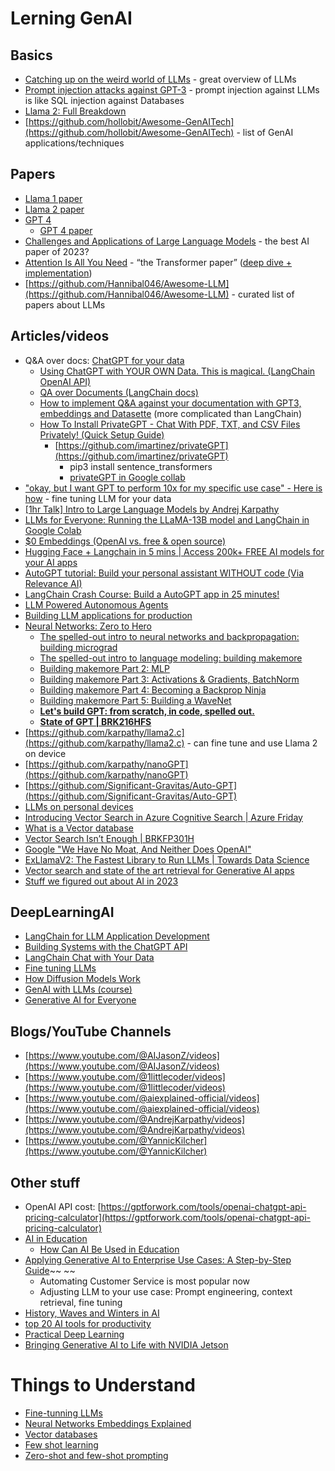 # Lerning GenAI

## Basics
- [Catching up on the weird world of LLMs](https://simonwillison.net/2023/Aug/3/weird-world-of-llms/) - great overview of LLMs
- [Prompt injection attacks against GPT-3](https://simonwillison.net/2022/Sep/12/prompt-injection/) - prompt injection against LLMs is like SQL injection against Databases
- [Llama 2: Full Breakdown](https://www.youtube.com/watch?v=zJBpRn2zTco)
- [https://github.com/hollobit/Awesome-GenAITech](https://github.com/hollobit/Awesome-GenAITech) - list of GenAI applications/techniques

## Papers
- [Llama 1 paper](https://arxiv.org/pdf/2302.13971.pdf)
- [Llama 2 paper](https://arxiv.org/pdf/2307.09288.pdf)
- [GPT 4](https://openai.com/research/gpt-4)
   - [GPT 4 paper](https://arxiv.org/abs/2303.08774) 
- [Challenges and Applications of Large Language Models](https://arxiv.org/abs/2307.10169) - the best AI paper of 2023?
- [Attention Is All You Need](https://arxiv.org/pdf/1706.03762.pdf) - “the Transformer paper” ([deep dive + implementation](https://towardsdatascience.com/attention-is-all-you-need-discovering-the-transformer-paper-73e5ff5e0634))
- [https://github.com/Hannibal046/Awesome-LLM](https://github.com/Hannibal046/Awesome-LLM) - curated list of papers about LLMs

## Articles/videos
- Q&A over docs: [ChatGPT for your data](https://jj09.net/chatgpt-for-your-data/)
   - [Using ChatGPT with YOUR OWN Data. This is magical. (LangChain OpenAI API)](https://www.youtube.com/watch?v=9AXP7tCI9PI)
   - [QA over Documents (LangChain docs)](https://python.langchain.com/docs/use_cases/question_answering/)
   - [How to implement Q&A against your documentation with GPT3, embeddings and Datasette](https://simonwillison.net/2023/Jan/13/semantic-search-answers/) (more complicated than LangChain)
   - [How To Install PrivateGPT - Chat With PDF, TXT, and CSV Files Privately! (Quick Setup Guide)](https://www.youtube.com/watch?v=jxSPx1bfl2M)
       - [https://github.com/imartinez/privateGPT](https://github.com/imartinez/privateGPT) 
           - pip3 install sentence_transformers
           - [privateGPT in Google collab](https://colab.research.google.com/drive/1zTG7gyTfqB19pGlJk0bk65_4N3fTgsqy)
- ["okay, but I want GPT to perform 10x for my specific use case" - Here is how](https://www.youtube.com/watch?v=Q9zv369Ggfk) - fine tuning LLM for your data
- [\[1hr Talk\] Intro to Large Language Models by Andrej Karpathy](https://youtu.be/zjkBMFhNj_g?si=X7Rz_2nHvyXBIfpS)
- [LLMs for Everyone: Running the LLaMA-13B model and LangChain in Google Colab](https://towardsdatascience.com/llms-for-everyone-running-the-llama-13b-model-and-langchain-in-google-colab-68d88021cf0b)
- [$0 Embeddings (OpenAI vs. free & open source)](https://www.youtube.com/watch?v=QdDoFfkVkcw)
- [Hugging Face + Langchain in 5 mins | Access 200k+ FREE AI models for your AI apps](https://www.youtube.com/watch?v=_j7JEDWuqLE)
- [AutoGPT tutorial: Build your personal assistant WITHOUT code (Via Relevance AI)](https://www.youtube.com/watch?v=iHzMg7gjJeY)
- [LangChain Crash Course: Build a AutoGPT app in 25 minutes!](https://www.youtube.com/watch?v=MlK6SIjcjE8)
- [LLM Powered Autonomous Agents](https://lilianweng.github.io/posts/2023-06-23-agent/)
- [Building LLM applications for production](https://huyenchip.com/2023/04/11/llm-engineering.html)
- [Neural Networks: Zero to Hero](https://www.youtube.com/playlist?list=PLAqhIrjkxbuWI23v9cThsA9GvCAUhRvKZ)
   - [The spelled-out intro to neural networks and backpropagation: building micrograd](https://www.youtube.com/watch?v=VMj-3S1tku0&list=PLAqhIrjkxbuWI23v9cThsA9GvCAUhRvKZ&index=1&pp=iAQB)
   - [The spelled-out intro to language modeling: building makemore](https://www.youtube.com/watch?v=PaCmpygFfXo&list=PLAqhIrjkxbuWI23v9cThsA9GvCAUhRvKZ&index=2&pp=iAQB)
   - [Building makemore Part 2: MLP](https://www.youtube.com/watch?v=TCH_1BHY58I&list=PLAqhIrjkxbuWI23v9cThsA9GvCAUhRvKZ&index=3&pp=iAQB)
   - [Building makemore Part 3: Activations & Gradients, BatchNorm](https://www.youtube.com/watch?v=P6sfmUTpUmc&list=PLAqhIrjkxbuWI23v9cThsA9GvCAUhRvKZ&index=4&pp=iAQB)
   - [Building makemore Part 4: Becoming a Backprop Ninja](https://www.youtube.com/watch?v=q8SA3rM6ckI&list=PLAqhIrjkxbuWI23v9cThsA9GvCAUhRvKZ&index=5&pp=iAQB)
   - [Building makemore Part 5: Building a WaveNet](https://www.youtube.com/watch?v=t3YJ5hKiMQ0&list=PLAqhIrjkxbuWI23v9cThsA9GvCAUhRvKZ&index=6&pp=iAQB)
   - **[Let's build GPT: from scratch, in code, spelled out.](https://www.youtube.com/watch?v=kCc8FmEb1nY&list=PLAqhIrjkxbuWI23v9cThsA9GvCAUhRvKZ&index=7&pp=iAQB)**
   - **[State of GPT | BRK216HFS](https://www.youtube.com/watch?v=bZQun8Y4L2A&list=PLAqhIrjkxbuWI23v9cThsA9GvCAUhRvKZ&index=8&pp=iAQB)**
- [https://github.com/karpathy/llama2.c](https://github.com/karpathy/llama2.c) - can fine tune and use Llama 2 on device
- [https://github.com/karpathy/nanoGPT](https://github.com/karpathy/nanoGPT)
- [https://github.com/Significant-Gravitas/Auto-GPT](https://github.com/Significant-Gravitas/Auto-GPT) 
- [LLMs on personal devices](https://simonwillison.net/series/llms-on-personal-devices/) 
- [Introducing Vector Search in Azure Cognitive Search | Azure Friday](https://www.youtube.com/watch?v=Bd9LWW4cxEU&t=114s&pp=ygUadmVjdG9yIHNlYXJjaCBhenVyZSBmcmlkYXk%3D)
- [What is a Vector database](https://www.pinecone.io/learn/vector-database/)
- [Vector Search Isn’t Enough | BRKFP301H](https://www.youtube.com/watch?v=5Qaxz2e2dVg)
- [Google "We Have No Moat, And Neither Does OpenAI"](https://www.semianalysis.com/p/google-we-have-no-moat-and-neither) 
- [ExLlamaV2: The Fastest Library to Run LLMs | Towards Data Science](https://towardsdatascience.com/exllamav2-the-fastest-library-to-run-llms-32aeda294d26) 
- [Vector search and state of the art retrieval for Generative AI apps](https://ignite.microsoft.com/en-US/sessions/18618ca9-0e4d-4f9d-9a28-0bc3ef5cf54e?source=sessions) 
- [Stuff we figured out about AI in 2023](https://simonwillison.net/2023/Dec/31/ai-in-2023/) 

## DeepLearningAI
- [LangChain for LLM Application Development](https://learn.deeplearning.ai/langchain)
- [Building Systems with the ChatGPT API](https://learn.deeplearning.ai/chatgpt-building-system)
- [LangChain Chat with Your Data](https://learn.deeplearning.ai/langchain-chat-with-your-data/lesson/1/introduction)
- [Fine tuning LLMs](https://www.deeplearning.ai/short-courses/finetuning-large-language-models/)
- [How Diffusion Models Work](https://learn.deeplearning.ai/diffusion-models)
- [GenAI with LLMs (course)](https://www.deeplearning.ai/courses/generative-ai-with-llms)
- [Generative AI for Everyone](https://www.coursera.org/learn/generative-ai-for-everyone)

## Blogs/YouTube Channels
- [https://www.youtube.com/@AIJasonZ/videos](https://www.youtube.com/@AIJasonZ/videos)
- [https://www.youtube.com/@1littlecoder/videos](https://www.youtube.com/@1littlecoder/videos)
- [https://www.youtube.com/@aiexplained-official/videos](https://www.youtube.com/@aiexplained-official/videos)
- [https://www.youtube.com/@AndrejKarpathy/videos](https://www.youtube.com/@AndrejKarpathy/videos) 
- [https://www.youtube.com/@YannicKilcher](https://www.youtube.com/@YannicKilcher) 

## Other stuff
- OpenAI API cost: [https://gptforwork.com/tools/openai-chatgpt-api-pricing-calculator](https://gptforwork.com/tools/openai-chatgpt-api-pricing-calculator)
- [AI in Education](https://belitsoft.com/custom-elearning-development/ai-in-education/ai-in-edtech)
   - [How Can AI Be Used in Education](https://belitsoft.com/custom-elearning-development/ai-in-education) 
- [Applying Generative AI to Enterprise Use Cases: A Step-by-Step Guide](https://foundationcapital.com/applying-generative-ai-to-enterprise-use-cases-a-step-by-step-guide/)~~ ~~
   - Automating Customer Service is most popular now
   - Adjusting LLM to your use case: Prompt engineering, context retrieval, fine tuning
- [History, Waves and Winters in AI](https://medium.com/hackernoon/history-waves-and-winters-in-ai-dd5feb558e45)
- [top 20 AI tools for productivity](https://twitter.com/TheRundownAI/status/1686157794901217280?s=20) 
- [Practical Deep Learning](https://course.fast.ai/)
- [Bringing Generative AI to Life with NVIDIA Jetson](https://developer.nvidia.com/blog/bringing-generative-ai-to-life-with-jetson/)

# Things to Understand
- [Fine-tunning LLMs](https://teetracker.medium.com/fine-tuning-llms-9fe553a514d0)
- [Neural Networks Embeddings Explained](https://towardsdatascience.com/neural-network-embeddings-explained-4d028e6f0526)
- [Vector databases](https://www.pinecone.io/learn/vector-database/)
- [Few shot learning](https://blog.paperspace.com/few-shot-learning/)
- [Zero-shot and few-shot prompting](https://machinelearningmastery.com/what-are-zero-shot-prompting-and-few-shot-prompting/)
